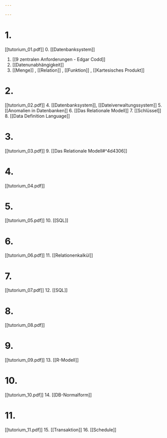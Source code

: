 ```yaml
---

---
```


# 1. 
[[tutorium_01.pdf]]
0. [[Datenbanksystem]]
1. [[9 zentralen Anforderungen - Edgar Codd]]
2. [[Datenunabhängigkeit]]
3. [[Menge]] , [[Relation]] , [[Funktion]] , [[Kartesisches Produkt]] 

# 2. 
[[tutorium_02.pdf]]
4. [[Datenbanksystem]], [[Dateiverwaltungssystem]]
5. [[Anomalien in Datenbanken]] 
6. [[Das Relationale Modell]] 
7. [[Schlüssel]] 
8. [[Data Definition Language]]

# 3.
[[tutorium_03.pdf]]
9. [[Das Relationale Modell#^4d4306]]

# 4.
[[tutorium_04.pdf]]
# 5. 
[[tutorium_05.pdf]]
10. [[SQL]]

# 6.
[[tutorium_06.pdf]]
11. [[Relationenkalkül]]

# 7.
[[tutorium_07.pdf]]
12. [[SQL]]

# 8.
[[tutorium_08.pdf]]

# 9.
[[tutorium_09.pdf]]
13. [[R-Modell]]

# 10.
[[tutorium_10.pdf]]
14. [[DB-Normalform]]

# 11.
[[tutorium_11.pdf]]
15. [[Transaktion]] 
16. [[Schedule]] 
